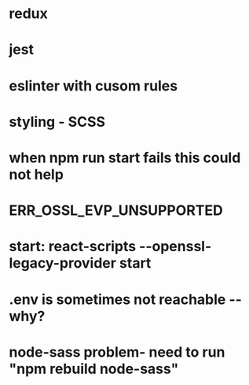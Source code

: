 
# redux
# jest
# eslinter with cusom rules

# styling - SCSS


# when npm run start fails this could not help

# ERR_OSSL_EVP_UNSUPPORTED 
# start: react-scripts --openssl-legacy-provider start

# .env is sometimes not reachable -- why?

# node-sass problem- need to run "npm rebuild node-sass"